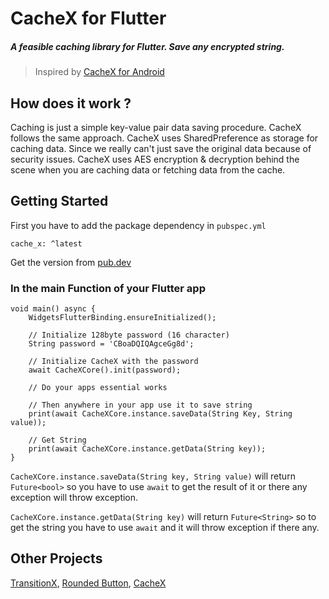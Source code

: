 # CacheX for Flutter

##### A feasible caching library for Flutter. Save any encrypted string.

> Inspired by [CacheX for Android](https://github.com/rommansabbir/CacheX)

## How does it work ?

Caching is just a simple key-value pair data saving procedure. CacheX follows the same approach. CacheX uses SharedPreference as storage for caching data. Since we really can't just save the original data because of security issues. CacheX uses AES encryption & decryption behind the scene when you are caching data or fetching data from the cache.

## Getting Started

First you have to add the package dependency in ```pubspec.yml```

    cache_x: ^latest
Get the version from [pub.dev](https://pub.dev/packages/cache_x)

### In the main Function of your Flutter app

    void main() async {
        WidgetsFlutterBinding.ensureInitialized();

        // Initialize 128byte password (16 character)
        String password = 'CBoaDQIQAgceGg8d';

        // Initialize CacheX with the password
        await CacheXCore().init(password);

        // Do your apps essential works

        // Then anywhere in your app use it to save string
        print(await CacheXCore.instance.saveData(String Key, String value));

        // Get String
        print(await CacheXCore.instance.getData(String key));
    }

```CacheXCore.instance.saveData(String key, String value)``` will return ```Future<bool>``` so you have to use ```await``` to get the result of it or there any exception will throw exception.

```CacheXCore.instance.getData(String key)``` will return ```Future<String>``` so to get the string you have to use ```await``` and it will throw exception if there any.

## Other Projects

[TransitionX](https://pub.dev/packages/transition_x), [Rounded Button](https://pub.dev/packages/rounded_button), [CacheX](https://pub.dev/packages/cache_x)
